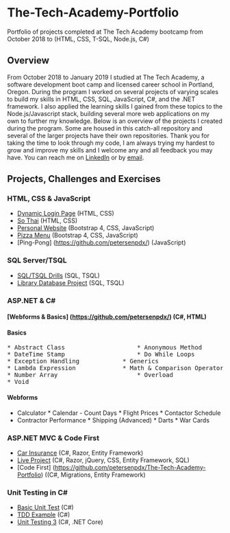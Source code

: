# The-Tech-Academy-Portfolio
Portfolio of projects completed at The Tech Academy bootcamp from October 2018 to  (HTML, CSS, T-SQL, Node.js, C#)

## Overview
From October 2018 to January 2019 I studied at The Tech Academy, a software development boot camp and licensed career school in Portland, Oregon. During the program I worked on several projects of varying scales to build my skills in HTML, CSS, SQL, JavaScript, C#, and the .NET framework. I also applied the learning skills I gained from these topics to the Node.js/Javascript stack, building several more web applications on my own to further my knowledge. Below is an overview of the projects I created during the program. Some are housed in this catch-all repository and several of the larger projects have their own repositories. Thank you for taking the time to look through my code, I am always trying my hardest to grow and improve my skills and I welcome any and all feedback you may have. You can reach me on [LinkedIn](https://www.linkedin.com/in/petersenpdx) or by [email](mailto:petersenpdx@gmail.com).

## Projects, Challenges and Exercises

### HTML, CSS & JavaScript
* [Dynamic Login Page](https://github.com/petersenpdx/The-Tech-Academy-Portfolio/) (HTML, CSS) 
* [So Thai](https://github.com/petersenpdx/The-Tech-Academy-Prtfolio/So-Thai) (HTML, CSS)
* [Personal Website](https://github/petersenpdx/) (Bootstrap 4, CSS, JavaScript)
* [Pizza Menu](https://github.com/petersenpdx/) (Bootstrap 4, CSS, JavaScript)
* [Ping-Pong] (https://github.com/petersenpdx/) (JavaScript)

### SQL Server/TSQL
* [SQL/TSQL Drills](https://github.com/petersenpdx/) (SQL, TSQL)
* [Library Database Project](https://github.com/petersenpdx/) (SQL, TSQL)

### ASP.NET & C# 
#### [Webforms & Basics] (https://github.com/petersenpdx/)  (C#, HTML)
#### Basics
<pre>
* Abstract Class					* Anonymous	Method				    * Boolean Logic 				* Branching - Shipping Quote
* DateTime Stamp					* Do While Loops					    * Enumeration 					* Variables & Data Types
* Exception Handling 			* Generics							      * Indexer						    * Inheritance						
* Lambda Expression 			* Math & Comparison Operators	* Method Game           * Struct
* Number Array						* Overload							      * Stream Writer IO 	    * Constructors 
* Void
</pre>
#### Webforms
* Calculator 						  * Calendar - Count Days				* Flight Prices 				* Contactor Schedule
* Contractor Performance  * Shipping (Advanced) 				* Darts						    * War Cards		

### ASP.NET MVC & Code First
* [Car Insurance](https://github.com/petersenpdx/The-Tech-Academy-Portfolio) (C#, Razor, Entity Framework)
* [Live Project](https://github.com/petersenpdx/The-Tech-Academy-Portfolio) (C#, Razor, jQuery, CSS, Entity Framework, SQL)
* [Code First] (https://github.com/petersenpdx/The-Tech-Academy-Portfolio)	((C#, Migrations, Entity Framework)

### Unit Testing in C#
* [Basic Unit Test](https://github.com/petersenpdx/The-Tech-Academy-Portfolio) (C#)
* [TDD Example](https://github.com/petersenpdx/The-Tech-Academy-Portfolio) (C#)
* [Unit Testing 3](https://github.com/petersenpdx/The-Tech-Academy-Portfolio) (C#, .NET Core)


